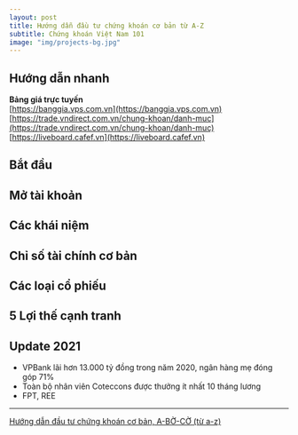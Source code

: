 ```yaml
---
layout: post
title: Hướng dẫn đầu tư chứng khoán cơ bản từ A-Z
subtitle: Chứng khoán Việt Nam 101
image: "img/projects-bg.jpg"
---
```


## Hướng dẫn nhanh
**Bảng giá trực tuyến**  
[https://banggia.vps.com.vn](https://banggia.vps.com.vn)  
[https://trade.vndirect.com.vn/chung-khoan/danh-muc](https://trade.vndirect.com.vn/chung-khoan/danh-muc)  
[https://liveboard.cafef.vn](https://liveboard.cafef.vn)  


## Bắt đầu


## Mở tài khoản


## Các khái niệm


## Chỉ số tài chính cơ bản

## Các loại cổ phiếu

## 5 Lợi thế cạnh tranh


## Update 2021

- VPBank lãi hơn 13.000 tỷ đồng trong năm 2020, ngân hàng mẹ đóng góp 71%
- Toàn bộ nhân viên Coteccons được thưởng ít nhất 10 tháng lương
- FPT, REE

-----

[Hướng dẫn đầu tư chứng khoán cơ bản, A-BỜ-CỜ (từ a-z)](https://happy.live/huong-dan-dau-tu-chung-khoan-co-ban-bo-co-tu-z-phan-1-bat-dau/)